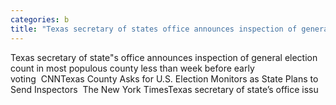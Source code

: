```yaml
---
categories: b
title: "Texas secretary of states office announces inspection of general election count in most populous county less than week before early voting  CNN"
---
```

Texas secretary of state"s office announces inspection of general election count in most populous county less than week before early voting&nbsp;&nbsp;CNNTexas County Asks for U.S. Election Monitors as State Plans to Send Inspectors&nbsp;&nbsp;The New York TimesTexas secretary of state’s office issu